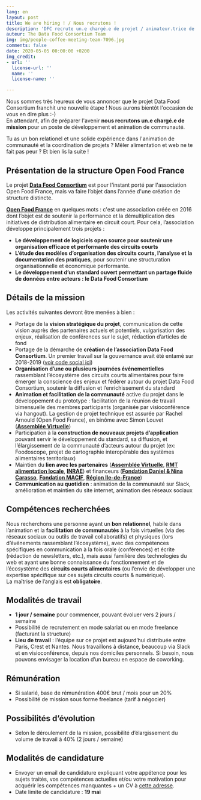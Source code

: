```yaml
---
lang: en
layout: post
title: We are hiring ! / Nous recrutons !
description: 'DFC recrute un.e chargé.e de projet / animateur.trice de communauté '
auteur: The Data Food Consortium Team
img: img/people-coffee-meeting-team-7096.jpg
comments: false
date: 2020-05-05 00:00:00 +0200
img_credit:
- url: ''
  license-url: ''
  name: ''
  license-name: ''

---
```

Nous sommes très heureux de vous annoncer que le projet Data Food Consortium franchit une nouvelle étape ! Nous aurons bientôt l'occasion de vous en dire plus :-)  
En attendant, afin de préparer l'avenir **nous recrutons un.e chargé.e de mission** pour un poste de développement et animation de communauté.

Tu as un bon relationel et une solide expérience dans l'animation de communauté et la coordination de projets ? Mêler alimentation et web ne te fait pas peur ? Et bien lis la suite !

## **Présentation de la structure Open Food France**

Le projet [**Data Food Consortium**](http://datafoodconsortium.org/) est pour l'instant porté par l'association Open Food France, mais va faire l’objet dans l’année d'une création de structure distincte.

[**Open Food France**](https://apropos.openfoodfrance.org/ "Open Food France") en quelques mots : c'est une association créée en 2016 dont l’objet est de soutenir la performance et la démultiplication des initiatives de distribution alimentaire en circuit court. Pour cela, l’association développe principalement trois projets :

* **Le développement de logiciels open source pour soutenir une organisation efficace et performante des circuits courts**
* **L’étude des modèles d’organisation des circuits courts, l’analyse et la documentation des pratiques**, pour soutenir une structuration organisationnelle et économique performante.
* **Le développement d’un standard ouvert permettant un partage fluide de données entre acteurs : le Data Food Consortium**

## **Détails de la mission**

Les activités suivantes devront être menées à bien :

* Portage de la **vision stratégique du projet**, communication de cette vision auprès des partenaires actuels et potentiels, vulgarisation des enjeux, réalisation de conférences sur le sujet, rédaction d’articles de fond
* Portage de la démarche de **création de l’association Data Food Consortium**. Un premier travail sur la gouvernance avait été entamé sur 2018-2019 ([voir code social ici](https://docs.google.com/document/d/17OM0nb2c_avF1BlAqgqkD4P1FEWqlq2lIauFGPdYREU/edit?usp=sharing))
* **Organisation d’une ou plusieurs journées événementielles** rassemblant l’écosystème des circuits courts alimentaires pour faire émerger la conscience des enjeux et fédérer autour du projet Data Food Consortium, soutenir la diffusion et l’enrichissement du standard
* **Animation et facilitation de la communauté** active du projet dans le développement du prototype : facilitation de la réunion de travail bimensuelle des membres participants (organisée par visioconférence via hangout). La gestion de projet technique est assurée par Rachel Arnould (Open Food France), en binôme avec Simon Louvet ([**Assemblée Virtuelle**](http://www.virtual-assembly.org/ "AV"))
* Participation à la **construction de nouveaux projets d’application** pouvant servir le développement du standard, sa diffusion, et l’élargissement de la communauté d’acteurs autour du projet (ex: Foodoscope, projet de cartographie interopérable des systèmes alimentaires territoriaux)
* Maintien du **lien avec les partenaires** ([**Assemblée Virtuelle**](http://www.virtual-assembly.org/), [**RMT alimentation locale**](https://www.rmt-alimentation-locale.org/), [**INRAE**](https://www.inrae.fr/ "INRAE")) et financeurs ([**Fondation Daniel & Nina Carasso**](https://www.fondationcarasso.org/ "Fondation Carasso"), [**Fondation MACIF**](https://www.fondation-macif.org "Fondation MACIF"), [**Région Ile-de-France**](https://www.iledefrance.fr/ "Région Ile-de-France"))
* **Communication au quotidien** : animation de la communauté sur Slack, amélioration et maintien du site internet, animation des réseaux sociaux

## **Compétences recherchées**

Nous recherchons une personne ayant un **bon relationnel**, habile dans l’animation et la **facilitation de communautés** à la fois virtuelles (via des réseaux sociaux ou outils de travail collaboratifs) et physiques (lors d’événements rassemblant l’écosystème), avec des compétences spécifiques en communication à la fois orale (conférences) et écrite (rédaction de newsletters, etc.), mais aussi familière des technologies du web et ayant une bonne connaissance du fonctionnement et de l’écosystème des **circuits courts alimentaires** (ou l’envie de développer une expertise spécifique sur ces sujets circuits courts & numérique).  
La maîtrise de l’anglais est **obligatoire**.

## **Modalités de travail**

* **1 jour / semaine** pour commencer, pouvant évoluer vers 2 jours / semaine
* Possibilité de recrutement en mode salariat ou en mode freelance (facturant la structure)
* **Lieu de travail** : l’équipe sur ce projet est aujourd’hui distribuée entre Paris, Crest et Nantes. Nous travaillons à distance, beaucoup via Slack et en visioconférence, depuis nos domiciles personnels. Si besoin, nous pouvons envisager la location d’un bureau en espace de coworking.

## **Rémunération**

* Si salarié, base de rémunération 400€ brut / mois pour un 20%
* Possibilité de mission sous forme freelance (tarif à négocier)

## **Possibilités d’évolution**

* Selon le déroulement de la mission, possibilité d’élargissement du volume de travail à 40% (2 jours / semaine)

## **Modalités de candidature**

* Envoyer un email de candidature expliquant votre appétence pour les sujets traités, vos compétences actuelles et/ou votre motivation pour acquérir les compétences manquantes + un CV à [cette adresse](mailto:recrutement@openfoodfrance.org).
* Date limite de candidature : **19 mai**